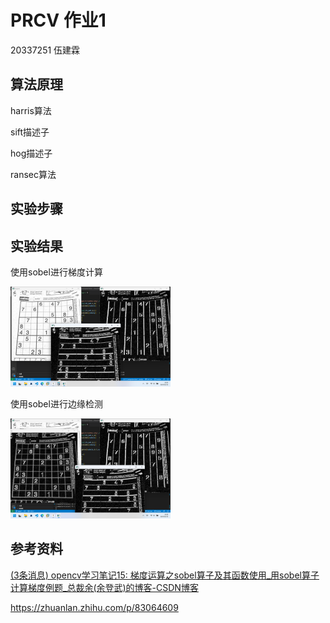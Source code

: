 # PRCV 作业1

20337251 伍建霖

## 算法原理
harris算法

sift描述子

hog描述子

ransec算法

## 实验步骤





## 实验结果

使用sobel进行梯度计算

<img src="assets/image-20230413160503383.png" alt="image-20230413160503383" style="zoom:25%;" />

使用sobel进行边缘检测

<img src="assets/image-20230413160858561.png" alt="image-20230413160858561" style="zoom:25%;" />





















## 参考资料

[(3条消息) opencv学习笔记15: 梯度运算之sobel算子及其函数使用_用sobel算子计算梯度例题_总裁余(余登武)的博客-CSDN博客](https://blog.csdn.net/kobeyu652453/article/details/107149277)

https://zhuanlan.zhihu.com/p/83064609